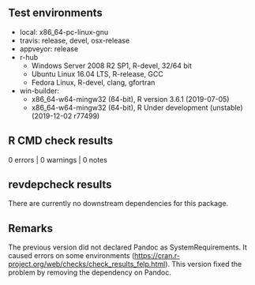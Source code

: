 ## Test environments

- local: x86_64-pc-linux-gnu
- travis: release, devel, osx-release
- appveyor: release
- r-hub
    - Windows Server 2008 R2 SP1, R-devel, 32/64 bit
    - Ubuntu Linux 16.04 LTS, R-release, GCC
    - Fedora Linux, R-devel, clang, gfortran
- win-builder:
    - x86_64-w64-mingw32 (64-bit), R version 3.6.1 (2019-07-05)
    - x86_64-w64-mingw32 (64-bit), R Under development (unstable) (2019-12-02 r77499)

## R CMD check results

0 errors | 0 warnings | 0 notes

## revdepcheck results

There are currently no downstream dependencies for this package.

## Remarks

The previous version did not declared Pandoc as SystemRequirements.
It caused errors on some environments (https://cran.r-project.org/web/checks/check_results_felp.html).
This version fixed the problem by removing the dependency on Pandoc.
